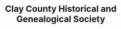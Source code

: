 ---
layout: repo
title: "Clay County Historical and Genealogical Society"
id: 23783
permalink: repos/23783/
---